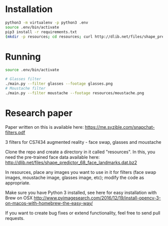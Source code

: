 # Installation
```sh
python3 -m virtualenv -p python3 .env
source .env/bin/activate
pip3 install -r requirements.txt
(mkdir -p resources; cd resources; curl http://dlib.net/files/shape_predictor_68_face_landmarks.dat.bz2 | bzip2 -d > shape_predictor_68_face_landmarks.dat)

```

# Running
```sh
source .env/bin/activate

# Glasses filter
./main.py --filter glasses --footage glasses.png
# Moustache filter
./main.py --filter moustache --footage resources/moustache.png

```

# Research paper
Paper written on this is available here: https://me.syzible.com/snapchat-filters.pdf

3 filters for CS7434 augmented reality - face swap, glasses and moustache

Clone the repo and create a directory in it called "resources". In this, you need the pre-trained face data available here:
http://dlib.net/files/shape_predictor_68_face_landmarks.dat.bz2

In resources, place any images you want to use in it for filters (face swap images, moustache image, glasses image, etc); modify the code as appropriate.

Make sure you have Python 3 installed, see here for easy installation with Brew on OSX http://www.pyimagesearch.com/2016/12/19/install-opencv-3-on-macos-with-homebrew-the-easy-way/


If you want to create bug fixes or extend functionality, feel free to send pull requests.
